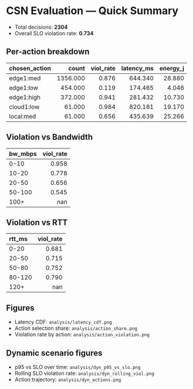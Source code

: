 # CSN Evaluation — Quick Summary

- Total decisions: **2304**
- Overall SLO violation rate: **0.734**

## Per-action breakdown
| chosen_action   |    count |   viol_rate |   latency_ms |   energy_j |
|:----------------|---------:|------------:|-------------:|-----------:|
| edge1:med       | 1356.000 |       0.876 |      644.340 |     28.880 |
| edge1:low       |  454.000 |       0.119 |      174.465 |      4.046 |
| edge1:high      |  372.000 |       0.941 |      281.432 |     10.730 |
| cloud1:low      |   61.000 |       0.984 |      820.181 |     19.170 |
| local:med       |   61.000 |       0.656 |      435.639 |     25.266 |

## Violation vs Bandwidth
| bw_mbps   |   viol_rate |
|:----------|------------:|
| 0-10      |       0.958 |
| 10-20     |       0.778 |
| 20-50     |       0.656 |
| 50-100    |       0.545 |
| 100+      |     nan     |

## Violation vs RTT
| rtt_ms   |   viol_rate |
|:---------|------------:|
| 0-20     |       0.681 |
| 20-50    |       0.715 |
| 50-80    |       0.752 |
| 80-120   |       0.790 |
| 120+     |     nan     |


## Figures
- Latency CDF: `analysis/latency_cdf.png`
- Action selection share: `analysis/action_share.png`
- Violation rate by action: `analysis/action_violation.png`


## Dynamic scenario figures
- p95 vs SLO over time: `analysis/dyn_p95_vs_slo.png`
- Rolling SLO violation rate: `analysis/dyn_rolling_viol.png`
- Action trajectory: `analysis/dyn_actions.png`
